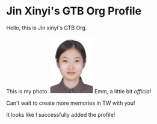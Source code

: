 # Jin Xinyi's GTB Org Profile
Hello, this is Jin xinyi's GTB Org.

This is my photo.
![my_photo](/photo.jpg "my photo")
Emm, a little bit *official*

Can't wait to create more memories in TW with you!

It looks like I successfully added the profile!